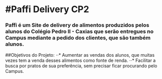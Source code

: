 #Paffi Delivery CP2
======
### Paffi é um Site de delivery de alimentos produzidos pelos alunos do Colégio Pedro II - Caxias que serão entregues no Campus mediante a pedido dos clientes, que são também alunos.

##Objetivos do Projeto:
 ⋅⋅* Aumentar as vendas dos alunos, que muitas vezes tem a venda desses alimentos como fonte de renda.
 ⋅⋅* Facilitar a busca por pratos de sua preferência, sem precisar ficar procurando pelo Campus.

